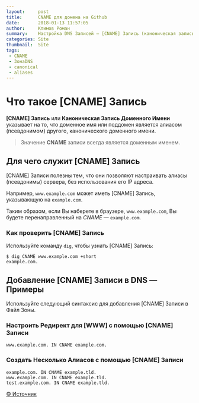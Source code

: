 ```yaml
---
layout:     post
title:      CNAME для домена на Github
date:       2018-01-13 11:57:05
author:     Климов Роман
summary:    Настройка DNS Записей — [CNAME] Запись (каноническая запись имени)
categories: Site
thumbnail:  Site
tags:
 - CNAME
 - ЗонаDNS
 - canonical
 - aliases
---
```

# Что такое [CNAME] Запись

**[CNAME] Запись** или **Каноническая Запись Доменного Имени** указывает на то, что доменное имя или поддомен является алиасом (псевдонимом) другого, канонического доменного имени.

> Значение **CNAME** записи всегда является доменным именем.

## Для чего служит [CNAME] Запись

[CNAME] Записи полезны тем, что они позволяют настраивать алиасы (псевдонимы) сервера, без использования его IP адреса.

Например, `www.example.com` может иметь [CNAME] Запись, указывающую на `example.com`.

Таким образом, если Вы наберете в браузере, `www.example.com`, Вы будете перенаправленный на *CNAME* — `example.com`.

### Как проверить [CNAME] Запись

Используйте команду `dig`, чтобы узнать [CNAME] Запись:

```
$ dig CNAME www.example.com +short
example.com.
```

## Добавление [CNAME] Записи в DNS — Примеры

Используйте следующий синтаксис для добавления [CNAME] Записи в Файл Зоны.

### Настроить Редирект для [WWW] с помощью [CNAME] Записи

`www.example.com. IN CNAME example.com.`

### Создать Несколько Алиасов с помощью [CNAME] Записи

```
example.com. IN CNAME example.tld.
www.example.com. IN CNAME example.tld.
test.example.com. IN CNAME example.tld.
```

[© Источник](https://www.shellhacks.com/ru/setup-dns-cname-record/)